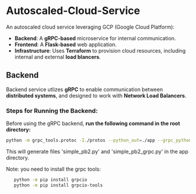 # Autoscaled-Cloud-Service
An autoscaled cloud service leveraging GCP (Google Cloud Platform): 
- **Backend**: A **gRPC-based** microservice for internal communication. 
- **Frontend**: A **Flask-based** web application.
- **Infrastructure**: Uses **Terraform** to provision cloud resources, including internal and external **load blancers**. 


## Backend 

Backend service utlizes **gRPC** to enable communication between **distributed systems**, and designed to work with **Network Load Balancers**. 

### Steps for Running the Backend: 

Before using the gRPC backend, **run the following command in the root directory:**
```sh
python -m grpc_tools.protoc -I./protos --python_out=./app --grpc_python_out=./app protos/simple.proto
```
This will generate files 'simple_pb2.py' and 'simple_pb2_grpc.py' in the app directory.

Note: you need to install the grpc tools:
```sh
   python -m pip install grpcio
   python -m pip install grpcio-tools
```




